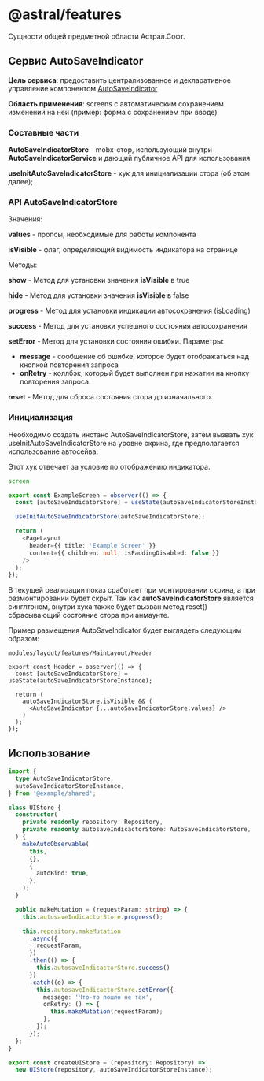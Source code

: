 # @astral/features

Сущности общей предметной области Астрал.Софт.

## Сервис AutoSaveIndicator

**Цель сервиса**: предоставить централизованное и декларативное управление компонентом [AutoSaveIndicator](https://main--61baeff6f06230003a88ef8a.chromatic.com/?path=/docs/components-autosaveindicator--docs)

**Область применения**: screens с автоматическим сохранением изменений на ней
(пример:  форма с сохранением при вводе)

### Составные части

**AutoSaveIndicatorStore** - mobx-стор, использующий внутри **AutoSaveIndicatorService** и дающий публичное API
для использования.

**useInitAutoSaveIndicatorStore** - хук для инициализации стора (об этом далее);

### API AutoSaveIndicatorStore
Значения:

**values** - пропсы, необходимые для работы компонента

**isVisible** - флаг, определяющий видимость индикатора на странице

Методы:

**show** - Метод для установки значения **isVisible** в true

**hide** - Метод для установки значения **isVisible** в false 

**progress** - Метод для установки индикации автосохранения (isLoading)

**success** - Метод для установки успешного состояния автосохранения

**setError** - Метод для установки состояния ошибки. 
Параметры: 
- **message** - сообщение об ошибке, которое будет отображаться над кнопкой повторения запроса
- **onRetry** - коллбэк, который будет выполнен при нажатии на кнопку повторения запроса.

**reset** - Метод для сброса состояния стора до изначального.
 
### Инициализация

Необходимо создать инстанс AutoSaveIndicatorStore, затем вызвать хук useInitAutoSaveIndicatorStore на уровне скрина, где
предполагается использование автосейва.

Этот хук отвечает за условие по отображению индикатора.

``` ts
screen

export const ExampleScreen = observer(() => {
  const [autoSaveIndicatorStore] = useState(autoSaveIndicatorStoreInstance);

  useInitAutoSaveIndicatorStore(autoSaveIndicatorStore);

  return (
    <PageLayout
      header={{ title: 'Example Screen' }}
      content={{ children: null, isPaddingDisabled: false }}
    />
  );
});
```

В текущей реализации показ сработает при монтировании скрина, а при размонтировании будет скрыт.
Так как **autoSaveIndicatorStore** является синглтоном, внутри хука также будет вызван метод reset()
сбрасывающий состояние стора при анмаунте.

Пример размещения AutoSaveIndicator будет выглядеть следующим образом:

``` tsx
modules/layout/features/MainLayout/Header

export const Header = observer(() => {
  const [autoSaveIndicatorStore] = useState(autoSaveIndicatorStoreInstance);

  return (
    autoSaveIndicatorStore.isVisible && (
      <AutoSaveIndicator {...autoSaveIndicatorStore.values} />
    )
  );
});
```

## Использование

``` ts
import {
  type AutoSaveIndicatorStore,
  autoSaveIndicatorStoreInstance,
} from '@example/shared';

class UIStore {
  constructor(
    private readonly repository: Repository,
    private readonly autosaveIndicactorStore: AutoSaveIndicatorStore,
  ) {
    makeAutoObservable(
      this,
      {},
      {
        autoBind: true,
      },
    );
  }

  public makeMutation = (requestParam: string) => {
    this.autosaveIndicactorStore.progress();

    this.repository.makeMutation
      .async({
        requestParam,
      })
      .then(() => {
        this.autosaveIndicactorStore.success()
      })
      .catch((e) => {
        this.autosaveIndicactorStore.setError({
          message: 'Что-то пошло не так',
          onRetry: () => {
            this.makeMutation(requestParam);
          },
        });
      });
  };
}

export const createUIStore = (repository: Repository) =>
  new UIStore(repository, autoSaveIndicatorStoreInstance);

```
